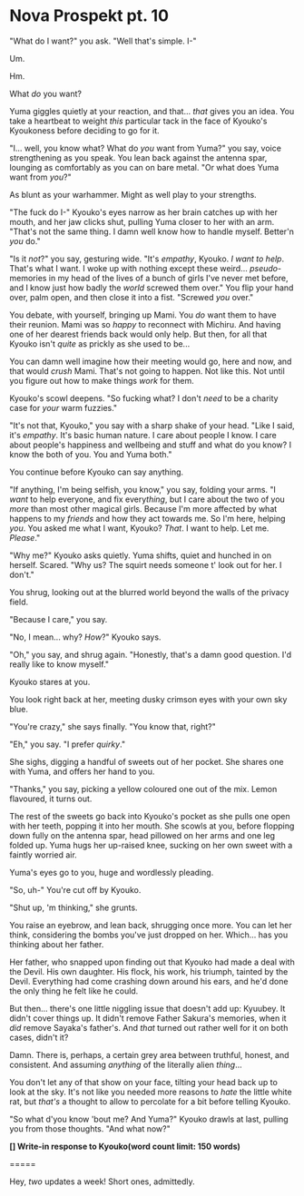 # Nova Prospekt pt. 10

"What do I want?" you ask. "Well that's simple. I-"

Um.

Hm.

What *do* you want?

Yuma giggles quietly at your reaction, and that... *that* gives you an idea. You take a heartbeat to weight *this* particular tack in the face of Kyouko's Kyoukoness before deciding to go for it.

"I... well, you know what? What do *you* want from Yuma?" you say, voice strengthening as you speak. You lean back against the antenna spar, lounging as comfortably as you can on bare metal. "Or what does Yuma want from *you*?"

As blunt as your warhammer. Might as well play to your strengths.

"The fuck do I-" Kyouko's eyes narrow as her brain catches up with her mouth, and her jaw clicks shut, pulling Yuma closer to her with an arm. "That's not the same thing. I damn well know how to handle myself. Better'n *you* do."

"Is it *not*?" you say, gesturing wide. "It's *empathy*, Kyouko. *I want to help*. That's what I want. I woke up with nothing except these weird... *pseudo*-memories in my head of the lives of a bunch of girls I've never met before, and I know just how badly the *world* screwed them over." You flip your hand over, palm open, and then close it into a fist. "Screwed *you* over."

You debate, with yourself, bringing up Mami. You *do* want them to have their reunion. Mami was so *happy* to reconnect with Michiru. And having one of her dearest friends back would only help. But then, for all that Kyouko isn't *quite* as prickly as she used to be...

You can damn well imagine how their meeting would go, here and now, and that would *crush* Mami. That's not going to happen. Not like this. Not until you figure out how to make things *work* for them.

Kyouko's scowl deepens. "So fucking what? I don't *need* to be a charity case for *your* warm fuzzies."

"It's not that, Kyouko," you say with a sharp shake of your head. "Like I said, it's *empathy*. It's basic human nature. I care about people I know. I care about people's happiness and wellbeing and stuff and what do you know? I know the both of you. You and Yuma both."

You continue before Kyouko can say anything.

"If anything, I'm being selfish, you know," you say, folding your arms. "I *want* to help everyone, and fix every*thing*, but I care about the two of you *more* than most other magical girls. Because I'm more affected by what happens to my *friends* and how they act towards me. So I'm here, helping *you*. You asked me what I want, Kyouko? *That*. I want to help. Let me. *Please*."

"Why me?" Kyouko asks quietly. Yuma shifts, quiet and hunched in on herself. Scared. "Why us? The squirt needs someone t' look out for her. I don't."

You shrug, looking out at the blurred world beyond the walls of the privacy field.

"Because I care," you say.

"No, I mean... why? *How*?" Kyouko says.

"Oh," you say, and shrug again. "Honestly, that's a damn good question. I'd really like to know myself."

Kyouko stares at you.

You look right back at her, meeting dusky crimson eyes with your own sky blue.

"You're crazy," she says finally. "You know that, right?"

"Eh," you say. "I prefer *quirky*."

She sighs, digging a handful of sweets out of her pocket. She shares one with Yuma, and offers her hand to you.

"Thanks," you say, picking a yellow coloured one out of the mix. Lemon flavoured, it turns out.

The rest of the sweets go back into Kyouko's pocket as she pulls one open with her teeth, popping it into her mouth. She scowls at you, before flopping down fully on the antenna spar, head pillowed on her arms and one leg folded up. Yuma hugs her up-raised knee, sucking on her own sweet with a faintly worried air.

Yuma's eyes go to you, huge and wordlessly pleading.

"So, uh-" You're cut off by Kyouko.

"Shut up, 'm thinking," she grunts.

You raise an eyebrow, and lean back, shrugging once more. You can let her think, considering the bombs you've just dropped on her. Which... has you thinking about her father.

Her father, who snapped upon finding out that Kyouko had made a deal with the Devil. His own daughter. His flock, his work, his triumph, tainted by the Devil. Everything had come crashing down around his ears, and he'd done the only thing he felt like he could.

But then... there's one little niggling issue that doesn't add up: Kyuubey. It didn't cover things up. It didn't remove Father Sakura's memories, when it *did* remove Sayaka's father's. And *that* turned out rather well for it on both cases, didn't it?

Damn. There is, perhaps, a certain grey area between truthful, honest, and consistent. And assuming *anything* of the literally alien *thing*...

You don't let any of that show on your face, tilting your head back up to look at the sky. It's not like you needed more reasons to *hate* the little white rat, but *that's* a thought to allow to percolate for a bit before telling Kyouko.

"So what d'you know 'bout me? And Yuma?" Kyouko drawls at last, pulling you from those thoughts. "And what now?"

**\[] Write-in response to Kyouko(word count limit: 150 words)**

\=====​

Hey, *two* updates a week! Short ones, admittedly.
